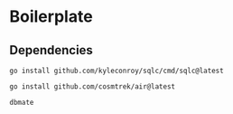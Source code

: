 # Boilerplate

## Dependencies

`go install github.com/kyleconroy/sqlc/cmd/sqlc@latest`

`go install github.com/cosmtrek/air@latest`

`dbmate`
